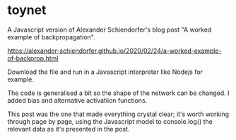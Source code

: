 # toynet
A Javascript version of Alexander Schiendorfer's blog post "A worked example of backpropagation".

https://alexander-schiendorfer.github.io/2020/02/24/a-worked-example-of-backprop.html

Download the file and run in a Javascript interpreter like Nodejs for example.

The code is generalised a bit so the shape of the network can be changed. I added bias and alternative activatiion functions. 

This post was the one that made everything crystal clear; it's worth working through page by page, using the Javascript model to console.log() the relevant data as it's presented in the post.
